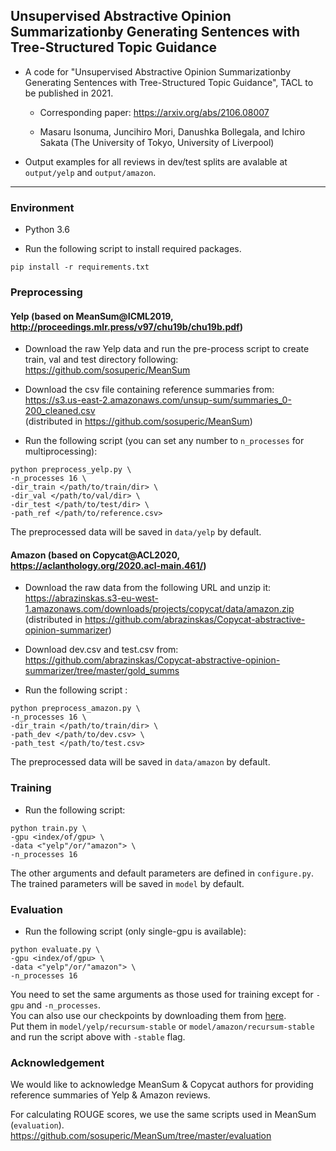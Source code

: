## Unsupervised Abstractive Opinion Summarizationby Generating Sentences with Tree-Structured Topic Guidance
- A code for "Unsupervised Abstractive Opinion Summarizationby Generating Sentences with Tree-Structured Topic Guidance", TACL to be published in 2021.

  - Corresponding paper: https://arxiv.org/abs/2106.08007

  - Masaru Isonuma, Juncihiro Mori, Danushka Bollegala, and Ichiro Sakata (The University of Tokyo, University of Liverpool)  

- Output examples for all reviews in dev/test splits are avalable at `output/yelp` and `output/amazon`.

---

### Environment

- Python 3.6

- Run the following script to install required packages.
```
pip install -r requirements.txt
```


### Preprocessing

#### Yelp (based on MeanSum@ICML2019, http://proceedings.mlr.press/v97/chu19b/chu19b.pdf)

- Download the raw Yelp data and run the pre-process script to create train, val and test directory following:  
https://github.com/sosuperic/MeanSum  

- Download the csv file containing reference summaries from:  
https://s3.us-east-2.amazonaws.com/unsup-sum/summaries_0-200_cleaned.csv  
(distributed in https://github.com/sosuperic/MeanSum)

- Run the following script (you can set any number to `n_processes` for multiprocessing):
```
python preprocess_yelp.py \
-n_processes 16 \
-dir_train </path/to/train/dir> \
-dir_val </path/to/val/dir> \
-dir_test </path/to/test/dir> \
-path_ref </path/to/reference.csv>
```

The preprocessed data will be saved in `data/yelp` by default.

#### Amazon (based on Copycat@ACL2020, https://aclanthology.org/2020.acl-main.461/)

- Download the raw data from the following URL and unzip it:  
https://abrazinskas.s3-eu-west-1.amazonaws.com/downloads/projects/copycat/data/amazon.zip  
(distributed in https://github.com/abrazinskas/Copycat-abstractive-opinion-summarizer)  

- Download dev.csv and test.csv from:
https://github.com/abrazinskas/Copycat-abstractive-opinion-summarizer/tree/master/gold_summs

- Run the following script :
```
python preprocess_amazon.py \
-n_processes 16 \
-dir_train </path/to/train/dir> \
-path_dev </path/to/dev.csv> \
-path_test </path/to/test.csv> 
```

The preprocessed data will be saved in `data/amazon` by default.


### Training

- Run the following script:
```
python train.py \
-gpu <index/of/gpu> \
-data <"yelp"/or/"amazon"> \
-n_processes 16
```

The other arguments and default parameters are defined in `configure.py`.  
The trained parameters will be saved in `model` by default.  


### Evaluation

- Run the following script (only single-gpu is available):  

```
python evaluate.py \
-gpu <index/of/gpu> \
-data <"yelp"/or/"amazon"> \
-n_processes 16
```

You need to set the same arguments as those used for training except for `-gpu` and `-n_processes`.  
You can also use our checkpoints by downloading them from [here](https://drive.google.com/file/d/1gwdJzF6PZzB3taBnhYD1QOzsksUxBBh3/view?usp=sharing).  
Put them in `model/yelp/recursum-stable` or `model/amazon/recursum-stable` and run the script above with `-stable` flag.  

### Acknowledgement

We would like to acknowledge MeanSum & Copycat authors for providing reference summaries of Yelp & Amazon reviews.  

For calculating ROUGE scores, we use the same scripts used in MeanSum (`evaluation`).  
https://github.com/sosuperic/MeanSum/tree/master/evaluation
